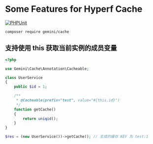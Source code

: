 # Some Features for Hyperf Cache

[![PHPUnit](https://github.com/Gemini-D/cache/actions/workflows/test.yml/badge.svg)](https://github.com/Gemini-D/cache/actions/workflows/test.yml)

```
composer require gemini/cache
```

## 支持使用 this 获取当前实例的成员变量

```php
<?php

use Gemini\Cache\Annotation\Cacheable;

class UserService
{
    public $id = 1;

    /**
     * @Cacheable(prefix="test", value="#{this.id}")
     */
    function getCache()
    {
        return uniqid();
    }
}

$res = (new UserService())->getCache(); // 生成的缓存 KEY 为 test:1

```

